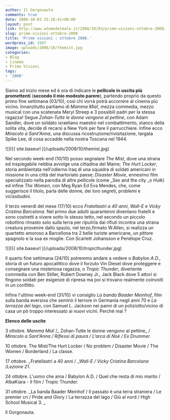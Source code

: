 ```yaml
---
author: Il Gorgonauta
comments: true
date: 2008-10-03 15:18:41+00:00
layout: post
link: http://www.atomodelmale.it/2008/10/03/prime-visioni-ottobre-2008/
slug: prime-visioni-ottobre-2008
title: 'Prime visioni : ottobre 2008.'
wordpress_id: 1597
image: uploads/2008/10/themist.jpg
categories:
- Blog
- Cinema
- Prime Visioni
tags:
- '2008'
---
```


Siamo ad inizio mese ed è ora di indicare le **pellicole in uscita più promettenti** (**secondo il mio modesto parere**), partendo proprio da questo primo fine settimana (03/10), così chi vorrà potrà accorrere al cinema più vicino. Innanzitutto parliamo di _Mamma Mia!_, mezza commedia, mezzo musical con una scatenata Meryl Streep e 3 possibili padri per la stessa ragazza! Segue _Zohan-Tutte le donne vengono al pettine_, con Adam Sandler, dove un soldato israeliano maestro nel combattimento, stanco della solita vita, decide di recarsi a New York per fare il parrucchiere. Infine ecco _Miracolo a Sant'Anna_, una discussa ricostruzione/rivisitazione, targata Spike Lee, di cosa accadde nella nostra Toscana nel 1944.

![]({{ site.baseurl }}/uploads/2008/10/themist.jpg)

Nel secondo week-end (10/10) posso segnalare _The Mist_, dove una strana ed inspiegabile nebbia avvolge una cittadina del Maine; _The Hurt Locker_, storia ambientata nell'odierno Iraq di una squadra di soldati americani in missione in una città del martoriato paese; _Disaster Movie_, ennesimo film specializzato nella parodia di altre pellicole (come _Sex and the city _o _Hulk_) ed infine _The Women_, con Meg Ryan Ed Eva Mendes, che, come suggerisce il titolo, parla delle donne, dei loro segreti, problemi e vicissitudini.

Il terzo venerdì del mese (17/10) ecco _Fratellastri a 40 anni_, _Wall-E_ e _Vicky Cristina Barcelona_. Nel primo due adulti quarantenni diventano fratelli e sono costretti a vivere sotto lo stesso tetto, nel secondo un piccolo robottino rimasto solo sulla terra per ripulirla dai rifiuti incontra una strana creatura provenire dallo spazio, nel terzo,firmato W.Allen, si realizza un quartetto amoroso a Barcellona tra 2 belle turiste americane, un pittore spagnolo e la sua ex moglie. Con Scarlett Johansson e Penélope Cruz.

![]({{ site.baseurl }}/uploads/2008/10/tropicthunder.jpg)

Il quarto fine settimana (24/10) potremmo andare a vedere o _Babylon A.D._, storia di un futuro apocalittico dove il forzuto Vin Diesel dove proteggere e consegnare una misteriosa ragazza, o _Tropic Thunder_, divertente commedia con Ben Stiller, Robert Downey Jr., Jack Black dove 5 attori si fingono soldati per esigenze di ripresa ma poi si trovano realmente coinvolti in un conflitto.

Infine l'ultimo week-end (31/10) vi consiglio _La banda Baader Meinhof_, film sulla banda eversiva che seminò il terrore in Germania negli anni 70 e _La terrazza del lago_, con Samuel L. Jackson nei panni di un poliziotto/vicino di casa un pò troppo interessato ai nuovi vicini. Perchè mai ?

**Elenco delle uscite**

3 ottobre. _Mamma Mia!_ /_ Zohan-Tutte le donne vengono al pettine_ / _Miracolo a Sant'Anna / Riflessi di paura / L'arca di Noè / Ex Drummer._

10 ottobre.  The Mist/The Hurt Locker / No problem / Disaster Movie / The Women / Borderland / La classe.

17 ottobre. _Fratellastri a 40 anni / __Wall-E_ _/ Vicky Cristina Barcelona_ /_Lezione 21_.

24 ottobre. L'uomo che ama / Babylon A.D. / Quel che resta di mio marito / AlbaKiara - Il film / Tropic Thunder.

31 ottobre. _La banda Baader Meinhof / Il passato è una terra straniera / Le premier cri / Pride and Glory / La terrazza del lago / Giù al nord / High School Musical 3.
_

Il Gorgonauta.
